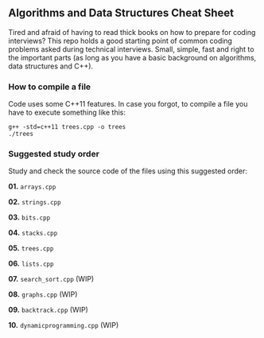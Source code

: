 Algorithms and Data Structures Cheat Sheet
------------------------------------------
Tired and afraid of having to read thick books on how to prepare for coding interviews?
This repo holds a good starting point of common coding problems asked during technical interviews. 
Small, simple, fast and right to the important parts (as long as you have a basic background on algorithms, data structures and C++).

### How to compile a file
Code uses some C++11 features. In case you forgot, to compile a file you have to execute something like this:

    g++ -std=c++11 trees.cpp -o trees
    ./trees

### Suggested study order
Study and check the source code of the files using this suggested order:
     
**01.** `arrays.cpp` 

**02.** `strings.cpp` 

**03.** `bits.cpp` 

**04.** `stacks.cpp` 

**05.** `trees.cpp` 

**06.** `lists.cpp` 

**07.** `search_sort.cpp` (WIP) 

**08.** `graphs.cpp` (WIP) 

**09.** `backtrack.cpp` (WIP) 

**10.** `dynamicprogramming.cpp` (WIP) 
